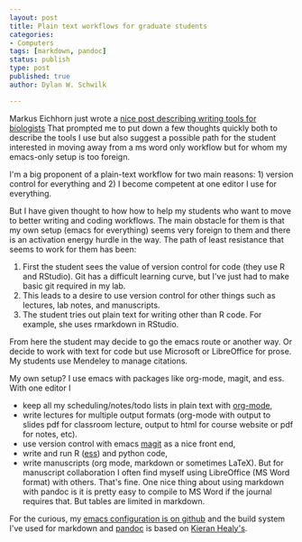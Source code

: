 ```yaml
---
layout: post
title: Plain text workflows for graduate students
categories:
- Computers
tags: [markdown, pandoc]
status: publish
type: post
published: true
author: Dylan W. Schwilk

---
```

Markus Eichhorn just wrote a [nice post describing writing tools for biologists](http://treesinspace.com/2016/02/16/open-source-software-for-biologists-pt-1-writing-tools/)
That prompted me to put down a few thoughts quickly both to describe the tools I use but also suggest a possible path for the student interested in moving away from a ms word only workflow but for whom my emacs-only setup is too foreign.

I'm a big proponent of a plain-text workflow for two main reasons: 1) version control for everything and 2) I become competent at one editor I use for everything.

But I have given thought to how how to help my students who want to move to better writing and coding workflows. The main obstacle for them is that my own setup (emacs for everything) seems very foreign to them and there is an activation energy hurdle in the way. The path of least resistance that seems to work for them has been:

1. First the student sees the value of version control for code (they use R and RStudio). Git has a difficult learning curve, but I've just had to make basic git required in my lab.
2. This leads to a desire to use version control for other things such as lectures, lab notes, and manuscripts.
3. The student tries out plain text for writing other than R code. For example, she uses rmarkdown in RStudio.

From here the student may decide to go the emacs route or another way. Or decide to work with text for code but use Microsoft or LibreOffice for prose. My students use Mendeley to manage citations.

My own setup? I use emacs with packages like org-mode, magit, and ess. With one editor I

- keep all my scheduling/notes/todo lists in plain text with [org-mode](http://orgmode.org/),
- write lectures for multiple output formats (org-mode with output to slides pdf for classroom lecture, output to html for course website or pdf for notes, etc).
- use version control with emacs [magit](https://github.com/magit/magit) as a nice front end,
- write and run R ([ess](http://ess.r-project.org/)) and python code, 
- write manuscripts (org mode, markdown or sometimes LaTeX). But for manuscript collaboration I often find myself using LibreOffice (MS Word format) with others. That's fine. One nice thing about using markdown with pandoc is it is pretty easy to compile to MS Word if the journal requires that. But tables are limited in markdown.

For the curious, my [emacs configuration is on github](https://github.com/dschwilk/emacs-config) and the build system I've used for markdown and [pandoc](http://pandoc.org/) is based on [Kieran Healy's](http://kieranhealy.org/).
